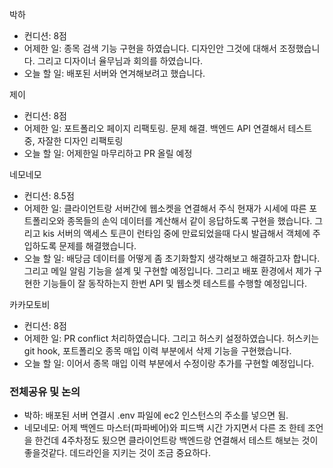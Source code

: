 
박하
- 컨디션: 8점
- 어제한 일: 종목 검색 기능 구현을 하였습니다. 디자인안 그것에 대해서 조정했습니다. 그리고 디자이너 율무님과 회의를 하였습니다.
- 오늘 할 일: 배포된 서버와 연겨해보려고 했습니다.

제이
- 컨디션: 8점
- 어제한 일: 포트폴리오 페이지 리팩토링. 문제 해결. 백엔드 API 연결해서 테스트 중, 자잘한 디자인 리팩토링
- 오늘 할 일: 어제한일 마무리하고 PR 올릴 예정

네모네모
- 컨디션: 8.5점
- 어제한 일: 클라이언트랑 서버간에 웹소켓을 연결해서 주식 현재가 시세에 따른 포트폴리오와 종목들의 손익 데이터를 계산해서 같이 응답하도록 구현을 했습니다. 그리고 kis 서버의 액세스 토큰이 런타임 중에 만료되었을때 다시 발급해서 객체에 주입하도록 문제를 해결했습니다.
- 오늘 할 일: 배당금 데이터를 어떻게 좀 초기화할지 생각해보고 해결하고자 합니다. 그리고 메일 알림 기능을 설계 및 구현할 예정입니다. 그리고 배포 환경에서 제가 구현한 기능들이 잘 동작하는지 한번 API 및 웹소켓 테스트를 수행할 예정입니다.

카카모토비
- 컨디션: 8점
- 어제한 일: PR conflict 처리하였습니다. 그리고 허스키 설정하였습니다. 허스키는 git hook, 포트폴리오 종목 매입 이력 부분에서 삭제 기능을 구현했습니다.
- 오늘 할 일: 이어서 종목 매입 이력 부분에서 수정이랑 추가를 구현할 예정입니다.

### 전체공유 및 논의
- 박하: 배포된 서버 연결시 .env 파일에 ec2 인스턴스의 주소를 넣으면 됨.
- 네모네모: 어제 백엔드 마스터(파파베어)와 피드백 시간 가지면서 다른 조 한테 조언을 한건데 4주차정도 됬으면 클라이언트랑 백엔드랑 연결해서 테스트 해보는 것이 좋을것같다. 데드라인을 지키는 것이 조금 중요하다.
